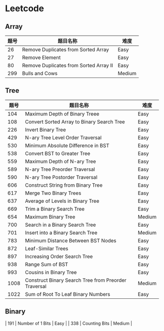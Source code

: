 # Leetcode

## Array

| 题号 |                题目名称                |  难度  |
| ---- | -------------------------------------- | ------ |
| 26   | Remove Duplicates from Sorted Array    | Easy   |
| 27   | Remove Element                         | Easy   |
| 80   | Remove Duplicates from Sorted Array II | Easy   |
| 299  | Bulls and Cows                         | Medium |

## Tree

| 题号 |                       题目名称                       |  难度  |
| ---- | ---------------------------------------------------- | ------ |
| 104  | Maximum Depth of Binary Treee                        | Easy   |
| 108  | Convert Sorted Array to Binary Search Tree           | Easy   |
| 226  | Invert Binary Tree                                   | Easy   |
| 429  | N-ary Tree Level Order Traversal                     | Easy   |
| 530  | Minimum Absolute Difference in BST                   | Easy   |
| 538  | Convert BST to Greater Tree                          | Easy   |
| 559  | Maximum Depth of N-ary Tree                          | Easy   |
| 589  | N-ary Tree Preorder Traversal                        | Easy   |
| 590  | N-ary Tree Postorder Traversal                       | Easy   |
| 606  | Construct String from Binary Tree                    | Easy   |
| 617  | Merge Two Binary Trees                               | Easy   |
| 637  | Average of Levels in Binary Tree                     | Easy   |
| 669  | Trim a Binary Search Tree                            | Easy   |
| 654  | Maximum Binary Tree                                  | Medium |
| 700  | Search in a Binary Search Tree                       | Easy   |
| 701  | Insert into a Binary Search Tree                     | Medium |
| 783  | Minimum Distance Between BST Nodes                   | Easy   |
| 872  | Leaf-Similar Trees                                   | Easy   |
| 897  | Increasing Order Search Tree                         | Easy   |
| 938  | Range Sum of BST                                     | Easy   |
| 993  | Cousins in Binary Tree                               | Easy   |
| 1008 | Construct Binary Search Tree from Preorder Traversal | Medium |
| 1022 | Sum of Root To Leaf Binary Numbers                   | Easy   |


## Binary
| 191  | Number of 1 Bits                                     | Easy   |
| 338  | Counting Bits                                        | Medium |